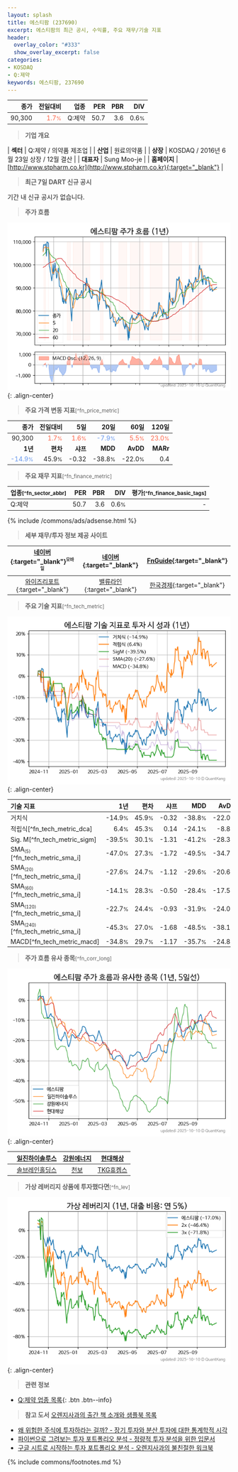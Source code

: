 ```yaml
---
layout: splash
title: 에스티팜 (237690)
excerpt: 에스티팜의 최근 공시, 수익률, 주요 재무/기술 지표
header:
  overlay_color: "#333"
  show_overlay_excerpt: false
categories:
- KOSDAQ
- Q:제약
keywords: 에스티팜, 237690
---
```


| **종가** | **전일대비** | **업종** | **PER** | **PBR** | **DIV** |
| -------: | -----------: | -------: | ------: | ------: | ------: |
| 90,300 | <span style="color: tomato">1.7<small>%</small></span> | Q:제약 | 50.7 | 3.6 | 0.6<small>%</small> |

<!-- more -->


> **기업 개요**<a id="company"></a>

| <span style="white-space:nowrap;">**섹터**</span> | Q:제약 / 의약품 제조업 |
| <span style="white-space:nowrap;">**산업**</span> | 원료의약품 |
| <span style="white-space:nowrap;">**상장**</span> | KOSDAQ / 2016년 6월 23일 상장 / 12월 결산 |
| <span style="white-space:nowrap;">**대표자**</span> | Sung Moo-je |
| <span style="white-space:nowrap;">**홈페이지**</span> | [http://www.stpharm.co.kr](http://www.stpharm.co.kr){:target="_blank"} |


> **최근 7일 DART 신규 공시**<a id="dart"></a>

기간 내 신규 공시가 없습니다.


> **주가 흐름**<a id="price"></a>

![237690](/stock/images/237690.png){: .align-center}


> **주요 가격 변동 지표**<small>[^fn_price_metric]</small>

| **종가** | **전일대비** | **5일** | **20일** | **60일** | **120일** |
| -------: | -----------: | ------: | -------: | -------: | --------: |
| 90,300 | <span style="color: tomato">1.7<small>%</small></span> | <span style="color: tomato">1.6<small>%</small></span> | <span style="color: cornflowerblue">-7.9<small>%</small></span> | <span style="color: tomato">5.5<small>%</small></span> | <span style="color: tomato">23.0<small>%</small></span> |
| **1년** | **편차** | **샤프** | **MDD** | **AvDD** | **MARr** |
| <span style="color: cornflowerblue">-14.9<small>%</small></span> | 45.9<small>%</small> | -0.32 | -38.8<small>%</small> | -22.0<small>%</small> | 0.4 |


> **주요 재무 지표**<small>[^fn_finance_metric]</small>

| **업종**<small>[^fn_sector_abbr]</small> | **PER** | **PBR** | **DIV** | **평가**<small>[^fn_finance_basic_tags]</small> |
| :--------------------------------------- | ------: | ------: | ------: | ----------------------------------------------: |
| Q:제약 | 50.7 | 3.6 | 0.6<small>%</small> | - |



{% include /commons/ads/adsense.html %}

> **세부 재무/투자 정보 제공 사이트**

| [네이버](https://m.stock.naver.com/domestic/stock/237690/finance/summary){:target="_blank"}<sup><small>모바일</small></sup> | [네이버](https://finance.naver.com/item/coinfo.naver?code=237690){:target="_blank"} | [FnGuide](https://comp.fnguide.com/SVO2/ASP/SVD_Invest.asp?gicode=A237690&MenuYn=Y){:target="_blank"} |
| :---: | :---: | :---: |
| [와이즈리포트](https://comp.wisereport.co.kr/company/c1040001.aspx?cmp_cd=237690){:target="_blank"} | [밸류라인](https://www.valueline.co.kr/finance/summary/237690){:target="_blank"} | [한국경제](https://markets.hankyung.com/stock/237690/financial-summary){:target="_blank"} |


> **주요 기술 지표**<small>[^fn_tech_metric]</small>


![237690](/stock/images/237690_tech.png){: .align-center}

| **기술 지표** | **1년** | **편차** | **샤프** | **MDD** | **AvDD** |
| :------------ | ------: | -----------: | -------: | ------: | -------: |
| 거치식 | -14.9<small>%</small> | 45.9<small>%</small> | -0.32 | -38.8<small>%</small> | -22.0<small>%</small> |
| 적립식[^fn_tech_metric_dca] | 6.4<small>%</small> | 45.3<small>%</small> | 0.14 | -24.1<small>%</small> | -8.8<small>%</small> |
| Sig. M[^fn_tech_metric_sigm] | -39.5<small>%</small> | 30.1<small>%</small> | -1.31 | -41.2<small>%</small> | -28.3<small>%</small> |
| SMA<small><sub>(5)</sub></small>[^fn_tech_metric_sma_i] | -47.0<small>%</small> | 27.3<small>%</small> | -1.72 | -49.5<small>%</small> | -34.7<small>%</small> |
| SMA<small><sub>(20)</sub></small>[^fn_tech_metric_sma_i] | -27.6<small>%</small> | 24.7<small>%</small> | -1.12 | -29.6<small>%</small> | -20.6<small>%</small> |
| SMA<small><sub>(60)</sub></small>[^fn_tech_metric_sma_i] | -14.1<small>%</small> | 28.3<small>%</small> | -0.50 | -28.4<small>%</small> | -17.5<small>%</small> |
| SMA<small><sub>(120)</sub></small>[^fn_tech_metric_sma_i] | -22.7<small>%</small> | 24.4<small>%</small> | -0.93 | -31.9<small>%</small> | -24.0<small>%</small> |
| SMA<small><sub>(240)</sub></small>[^fn_tech_metric_sma_i] | -45.3<small>%</small> | 27.0<small>%</small> | -1.68 | -48.5<small>%</small> | -38.1<small>%</small> |
| MACD[^fn_tech_metric_macd] | -34.8<small>%</small> | 29.7<small>%</small> | -1.17 | -35.7<small>%</small> | -24.8<small>%</small> |


> **주가 흐름 유사 종목**<a id="corr"></a><small>[^fn_corr_long]</small>

![237690](/stock/images/237690_corr.png){: .align-center}

|       | [일진하이솔루스](/271940/) | [강원에너지](/114190/) | [현대해상](/001450/) |
| :---: | :------------------------------------: | :------------------------------------: | :------------------------------------: |
|       | [솔브레인홀딩스](/036830/) | [천보](/278280/) | [TKG휴켐스](/069260/) |


> **가상 레버리지 상품에 투자했다면**<a id="2x"></a><small>[^fn_lev]</small>

![237690](/stock/images/237690_2x.png){: .align-center}


> **관련 정보**

- [Q:제약 업종 목록](/stats/sector/kosdaq_업종_제약_종목/){: .btn .btn--info}

> **참고 도서** [오렌지사과의 출간 책 소개와 샘플북 목록](https://kongdori.tistory.com/691)

- [왜 위험한 주식에 투자하라는 걸까? - 장기 투자와 분산 투자에 대한 통계학적 시각](https://kongdori.tistory.com/421)
- [파이썬으로 그려보는 투자 포트폴리오 분석  - 정량적 투자 분석을 위한 입문서](https://kongdori.tistory.com/643)
- [구글 시트로 시작하는 투자 포트폴리오 분석 - 오렌지사과의 불친절한 워크북](https://kongdori.tistory.com/449)


{% include commons/footnotes.md %}
